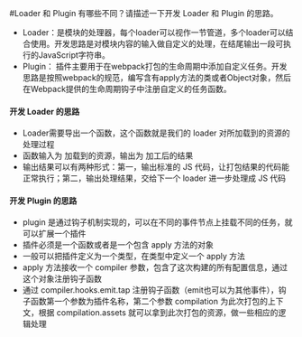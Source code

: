 #Loader 和 Plugin 有哪些不同？请描述一下开发 Loader 和 Plugin 的思路。

- Loader：是模块的处理器，每个loader可以视作一节管道，多个loader可以结合使用。开发思路是对模块内容的输入做自定义的处理，在结尾输出一段可执行的JavaScript字符串。
- Plugin： 插件主要用于在webpack打包的生命周期中添加自定义任务。开发思路是按照webpack的规范，编写含有apply方法的类或者Object对象，然后在Webpack提供的生命周期钩子中注册自定义的任务函数。

#### 开发 Loader 的思路
- Loader需要导出一个函数，这个函数就是我们的 loader 对所加载到的资源的处理过程
- 函数输入为 加载到的资源，输出为 加工后的结果
- 输出结果可以有两种形式：第一，输出标准的 JS 代码，让打包结果的代码能正常执行；第二，输出处理结果，交给下一个 loader 进一步处理成 JS 代码
#### 开发 Plugin 的思路
- plugin 是通过钩子机制实现的，可以在不同的事件节点上挂载不同的任务，就可以扩展一个插件
- 插件必须是一个函数或者是一个包含 apply 方法的对象
- 一般可以把插件定义为一个类型，在类型中定义一个 apply 方法
- apply 方法接收一个 compiler 参数，包含了这次构建的所有配置信息，通过这个对象注册钩子函数
- 通过 compiler.hooks.emit.tap 注册钩子函数（emit也可以为其他事件），钩子函数第一个参数为插件名称，第二个参数 compilation 为此次打包的上下文，根据 compilation.assets 就可以拿到此次打包的资源，做一些相应的逻辑处理
